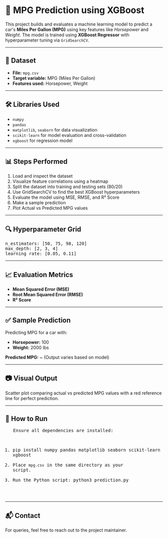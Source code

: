 <h1>🚗 MPG Prediction using XGBoost</h1>

<p>This project builds and evaluates a machine learning model to predict a car's <strong>Miles Per Gallon (MPG)</strong> using key features like <em>Horsepower</em> and <em>Weight</em>. The model is trained using <strong>XGBoost Regressor</strong> with hyperparameter tuning via <code>GridSearchCV</code>.</p>

<hr>

<h2>📁 Dataset</h2>
<ul>
  <li><strong>File:</strong> <code>mpg.csv</code></li>
  <li><strong>Target variable:</strong> MPG (Miles Per Gallon)</li>
  <li><strong>Features used:</strong> Horsepower, Weight</li>
</ul>

<hr>

<h2>🛠️ Libraries Used</h2>
<ul>
  <li><code>numpy</code></li>
  <li><code>pandas</code></li>
  <li><code>matplotlib</code>, <code>seaborn</code> for data visualization</li>
  <li><code>scikit-learn</code> for model evaluation and cross-validation</li>
  <li><code>xgboost</code> for regression model</li>
</ul>

<hr>

<h2>📊 Steps Performed</h2>
<ol>
  <li>Load and inspect the dataset</li>
  <li>Visualize feature correlations using a heatmap</li>
  <li>Split the dataset into training and testing sets (80/20)</li>
  <li>Use GridSearchCV to find the best XGBoost hyperparameters</li>
  <li>Evaluate the model using MSE, RMSE, and R² Score</li>
  <li>Make a sample prediction</li>
  <li>Plot Actual vs Predicted MPG values</li>
</ol>

<hr>

<h2>🔍 Hyperparameter Grid</h2>
<pre>
n_estimators: [50, 75, 98, 120]
max_depth: [2, 3, 4]
learning_rate: [0.05, 0.11]
</pre>

<hr>

<h2>📈 Evaluation Metrics</h2>
<ul>
  <li><strong>Mean Squared Error (MSE)</strong></li>
  <li><strong>Root Mean Squared Error (RMSE)</strong></li>
  <li><strong>R² Score</strong></li>
</ul>

<hr>

<h2>✅ Sample Prediction</h2>
<p>Predicting MPG for a car with:</p>
<ul>
  <li><strong>Horsepower:</strong> 100</li>
  <li><strong>Weight:</strong> 2000 lbs</li>
</ul>
<p><strong>Predicted MPG:</strong> ~ (Output varies based on model)</p>

<hr>

<h2>📷 Visual Output</h2>
<p>Scatter plot comparing actual vs predicted MPG values with a red reference line for perfect prediction.</p>

<hr>

<h2>📌 How to Run</h2>
<pre>
   Ensure all dependencies are installed:
  
1. pip install numpy pandas matplotlib seaborn scikit-learn xgboost
2. Place <code>mpg.csv</code> in the same directory as your script.
3. Run the Python script:
   python3 prediction.py
</pre>

<hr>

<h2>📬 Contact</h2>
<p>For queries, feel free to reach out to the project maintainer.</p>

</body>
</html>
